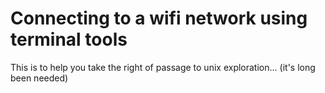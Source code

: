 # Connecting to a wifi network using terminal tools

This is to help you take the right of passage to unix exploration... (it's long been needed)